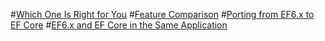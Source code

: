 #[Which One Is Right for You](choosing.md)
#[Feature Comparison](features.md)
#[Porting from EF6.x to EF Core](porting/toc.md)
#[EF6.x and EF Core in the Same Application](side-by-side.md)